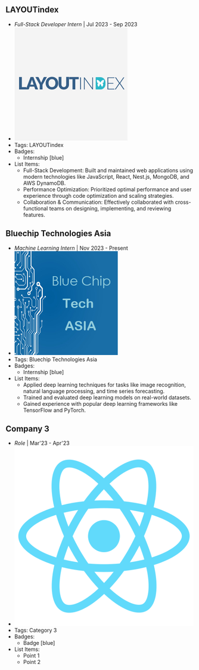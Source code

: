 ## LAYOUTindex
- *Full-Stack Developer Intern* | Jul 2023 - Sep 2023
- ![logo512](../assets/layout_index.png)
- Tags: LAYOUTindex 
- Badges:
  - Internship [blue]
- List Items:
  - Full-Stack Development: Built and maintained web applications using modern technologies like JavaScript, React, Nest.js, MongoDB, and AWS DynamoDB.
  - Performance Optimization: Prioritized optimal performance and user experience through code optimization and scaling strategies.
  - Collaboration & Communication: Effectively collaborated with cross-functional teams on designing, implementing, and reviewing features.

## Bluechip Technologies Asia
- *Machine Learning Intern* | Nov 2023 - Present
- ![logo512](../assets/bluechip_technologies_asia.png)
- Tags: Bluechip Technologies Asia
- Badges:
  - Internship [blue]
- List Items:
  - Applied deep learning techniques for tasks like image recognition, natural language processing, and time series forecasting.
  - Trained and evaluated deep learning models on real-world datasets.
  - Gained experience with popular deep learning frameworks like TensorFlow and PyTorch.

## Company 3
- *Role* | Mar'23 - Apr'23
- ![logo512](../assets/logo512.png)
- Tags: Category 3
- Badges:
  - Badge [blue]
- List Items:
  - Point 1
  - Point 2